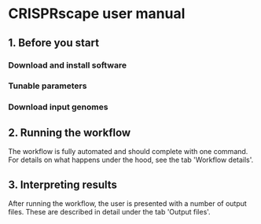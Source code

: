 # CRISPRscape user manual

## 1. Before you start

### Download and install software

### Tunable parameters

### Download input genomes

## 2. Running the workflow

The workflow is fully automated and should complete with one command.
For details on what happens under the hood, see the tab 'Workflow details'.

## 3. Interpreting results

After running the workflow, the user is presented with a number of output files.
These are described in detail under the tab 'Output files'.
